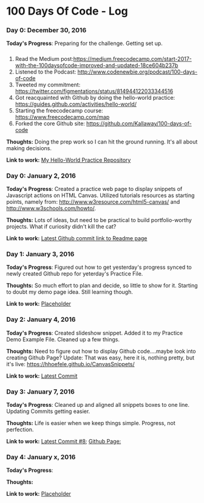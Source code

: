# 100 Days Of Code - Log

### Day 0: December 30, 2016

**Today's Progress**: Preparing for the challenge.  Getting set up.
##### 
1. Read the Medium post:https://medium.freecodecamp.com/start-2017-with-the-100daysofcode-improved-and-updated-18ce604b237b 
2. Listened to the Podcast: http://www.codenewbie.org/podcast/100-days-of-code
3. Tweeted my commitment:  https://twitter.com/figmentations/status/814944122033344516
4. Got reacquainted with Github by doing the hello-world practice:  https://guides.github.com/activities/hello-world/
5. Starting the freecodecamp course: https://www.freecodecamp.com/map
6. Forked the core Github site: https://github.com/Kallaway/100-days-of-code

**Thoughts:** Doing the prep work so I can hit the ground running. It's all about making decisions.

**Link to work:** [My Hello-World Practice Repository](https://github.com/hhoefele/hello-world)

### Day 0: January 2, 2016

**Today's Progress**:  Created a practice web page to display snippets of Javascript actions on HTML Canvas. Utilized tutorials resources as starting points, namely from:  http://www.w3resource.com/html5-canvas/ and http://www.w3schools.com/howto/.

**Thoughts:** Lots of ideas, but need to be practical to build portfolio-worthy projects. What if curiosity didn't kill the cat?

**Link to work:** [Latest Github commit link to Readme page](https://github.com/hhoefele/CanvasSnippets/commit/e40c0f0e14c1bdf9920c884255aa7e8c0ec26d8e)



### Day 1: January 3, 2016

**Today's Progress**:  Figured out how to get yesterday's progress synced to newly created Github repo for yeterday's Practice File.

**Thoughts:**  So much effort to plan and decide, so little to show for it.  Starting to doubt my demo page idea. Still learning though.

**Link to work:** [Placeholder](http://example.com)


### Day 2: January 4, 2016

**Today's Progress**:  Created slideshow snippet.  Added it to my Practice Demo Example File. Cleaned up a few things.

**Thoughts:** Need to figure out how to display Github code....maybe look into creating Github Page? Update: That was easy, here it is, nothing pretty, but it's live: https://hhoefele.github.io/CanvasSnippets/

**Link to work:** [Latest Commit](https://github.com/hhoefele/CanvasSnippets/commit/3d15fc6987cfc167b43f9dfe1c340a0fc4fec182)


### Day 3: January 7, 2016

**Today's Progress**:  Cleaned up and aligned all snippets boxes to one line. Updating Commits getting easier.

**Thoughts:** Life is easier when we keep things simple.  Progress, not perfection.

**Link to work:** [Latest Commit #8](https://github.com/hhoefele/CanvasSnippets/commit/b54dace3812a1d4ed2d4724024ee122348042ea8); 
[Github Page: ](https://hhoefele.github.io/CanvasSnippets/)


### Day 4: January x, 2016

**Today's Progress**:  

**Thoughts:** 

**Link to work:** [Placeholder](http://example.com)

